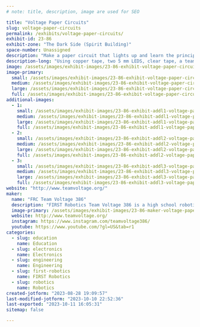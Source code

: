 ```yaml
---
# note: title, description, image are used for SEO

title: "Voltage Paper Circuits"
slug: voltage-paper-circuits
permalink: /exhibits/voltage-paper-circuits/
exhibit-id: 23-86
exhibit-zone: "The Dark Side (Spirit Building)"
space-number: Unassigned
description: "Make a paper circuit that lights up and learn the principles behind how a circuit works."
description-long: "Using copper tape, two 5 mm LEDS, clear tape, a team Voltage mascot picture, and a 3V button battery, you will be able to make a paper circuit that teaches students about the basics of electricity flow throughout a circuit, from the source of power to the product. "
image: /assets/images/exhibit-images/23-86-exhibit-voltage-paper-circuits-img-6982-large.jpeg
image-primary: 
  small: /assets/images/exhibit-images/23-86-exhibit-voltage-paper-circuits-img-6982-small.jpeg
  medium: /assets/images/exhibit-images/23-86-exhibit-voltage-paper-circuits-img-6982-medium.jpeg
  large: /assets/images/exhibit-images/23-86-exhibit-voltage-paper-circuits-img-6982-large.jpeg
  full: /assets/images/exhibit-images/23-86-exhibit-voltage-paper-circuits-img-6982-full.jpeg
additional-images: 
  - 1:
    small: /assets/images/exhibit-images/23-86-exhibit-addl1-voltage-paper-circuits-img-1282-small.JPG
    medium: /assets/images/exhibit-images/23-86-exhibit-addl1-voltage-paper-circuits-img-1282-medium.JPG
    large: /assets/images/exhibit-images/23-86-exhibit-addl1-voltage-paper-circuits-img-1282-large.JPG
    full: /assets/images/exhibit-images/23-86-exhibit-addl1-voltage-paper-circuits-img-1282-full.JPG
  - 2:
    small: /assets/images/exhibit-images/23-86-exhibit-addl2-voltage-paper-circuits-img-9036-small.jpeg
    medium: /assets/images/exhibit-images/23-86-exhibit-addl2-voltage-paper-circuits-img-9036-medium.jpeg
    large: /assets/images/exhibit-images/23-86-exhibit-addl2-voltage-paper-circuits-img-9036-large.jpeg
    full: /assets/images/exhibit-images/23-86-exhibit-addl2-voltage-paper-circuits-img-9036-full.jpeg
  - 3:
    small: /assets/images/exhibit-images/23-86-exhibit-addl3-voltage-paper-circuits-img-0050-small.JPG
    medium: /assets/images/exhibit-images/23-86-exhibit-addl3-voltage-paper-circuits-img-0050-medium.JPG
    large: /assets/images/exhibit-images/23-86-exhibit-addl3-voltage-paper-circuits-img-0050-large.JPG
    full: /assets/images/exhibit-images/23-86-exhibit-addl3-voltage-paper-circuits-img-0050-full.JPG
website: "http://www.teamvoltage.org/"
maker: 
  name: "FRC Team Voltage 386"
  description: "FIRST Robotics Team Voltage 386 is a high school robotics team from Melbourne, FL. We build a robot to participate in regional and world competitions every year and also work to spread STEM principles through our community outreach events."
  image-primary: /assets/images/exhibit-images/23-86-maker-voltage-paper-circuits-voltage-logo-medium.png
  website: http://www.teamvoltage.org/
  instagram: https://www.instagram.com/teamvoltage386/
  youtube: https://www.youtube.com/?gl=US&tab=r1
categories: 
  - slug: education
    name: Education
  - slug: electronics
    name: Electronics
  - slug: engineering
    name: Engineering
  - slug: first-robotics
    name: FIRST Robotics
  - slug: robotics
    name: Robotics
created-jotform: "2023-08-28 19:09:57"
last-modified-jotform: "2023-10-10 22:52:36"
last-exported: "2023-10-11 16:05:31"
sitemap: false

---
```

